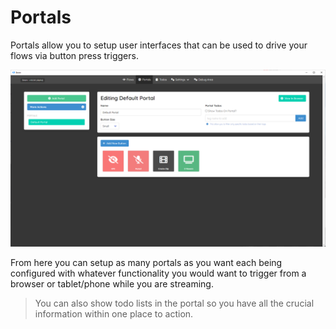 # Portals

Portals allow you to setup user interfaces that can be used to drive your flows via button press triggers.

![flow-page](../images/portals.png)

From here you can setup as many portals as you want each being configured with whatever functionality you would want to trigger from a browser or tablet/phone while you are streaming.

> You can also show todo lists in the portal so you have all the crucial information within one place to action.